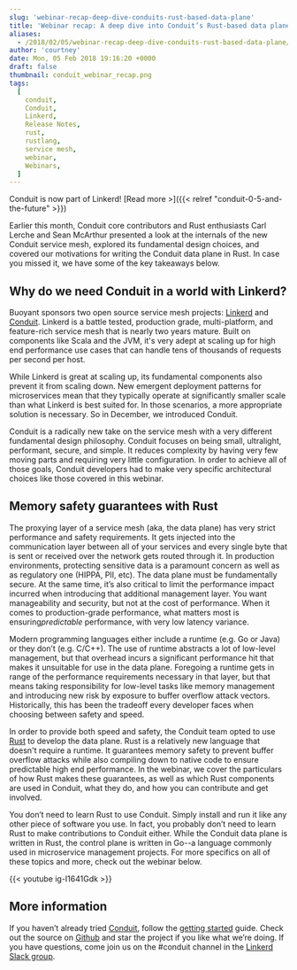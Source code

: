```yaml
---
slug: 'webinar-recap-deep-dive-conduits-rust-based-data-plane'
title: 'Webinar recap: A deep dive into Conduit’s Rust-based data plane'
aliases:
  - /2018/02/05/webinar-recap-deep-dive-conduits-rust-based-data-plane/
author: 'courtney'
date: Mon, 05 Feb 2018 19:16:20 +0000
draft: false
thumbnail: conduit_webinar_recap.png
tags:
  [
    conduit,
    Conduit,
    Linkerd,
    Release Notes,
    rust,
    rustlang,
    service mesh,
    webinar,
    Webinars,
  ]
---
```


Conduit is now part of Linkerd! [Read more >]({{< relref
"conduit-0-5-and-the-future" >}})

Earlier this month, Conduit core contributors and Rust enthusiasts Carl Lerche and Sean McArthur presented a look at the internals of the new Conduit service mesh, explored its fundamental design choices, and covered our motivations for writing the Conduit data plane in Rust. In case you missed it, we have some of the key takeaways below.

## Why do we need Conduit in a world with Linkerd?

Buoyant sponsors two open source service mesh projects: [Linkerd](https://linkerd.io) and [Conduit](https://conduit.io). Linkerd is a battle tested, production grade, multi-platform, and feature-rich service mesh that is nearly two years mature. Built on components like Scala and the JVM, it's very adept at scaling up for high end performance use cases that can handle tens of thousands of requests per second per host.

While Linkerd is great at scaling up, its fundamental components also prevent it from scaling down. New emergent deployment patterns for microservices mean that they typically operate at significantly smaller scale than what Linkerd is best suited for. In those scenarios, a more appropriate solution is necessary. So in December, we introduced Conduit.

Conduit is a radically new take on the service mesh with a very different fundamental design philosophy. Conduit focuses on being small, ultralight, performant, secure, and simple. It reduces complexity by having very few moving parts and requiring very little configuration. In order to achieve all of those goals, Conduit developers had to make very specific architectural choices like those covered in this webinar.

## Memory safety guarantees with Rust

The proxying layer of a service mesh (aka, the data plane) has very strict performance and safety requirements. It gets injected into the communication layer between all of your services and every single byte that is sent or received over the network gets routed through it. In production environments, protecting sensitive data is a paramount concern as well as as regulatory one (HIPPA, PII, etc). The data plane must be fundamentally secure. At the same time, it’s also critical to limit the performance impact incurred when introducing that additional management layer. You want manageability and security, but not at the cost of performance. When it comes to production-grade performance, what matters most is ensuring*predictable* performance, with very low latency variance.

Modern programming languages either include a runtime (e.g. Go or Java) or they don’t (e.g. C/C++). The use of runtime abstracts a lot of low-level management, but that overhead incurs a significant performance hit that makes it unsuitable for use in the data plane. Foregoing a runtime gets in range of the performance requirements necessary in that layer, but that means taking responsibility for low-level tasks like memory management and introducing new risk by exposure to buffer overflow attack vectors. Historically, this has been the tradeoff every developer faces when choosing between safety and speed.

In order to provide both speed and safety, the Conduit team opted to use [Rust](https://www.rust-lang.org/) to develop the data plane. Rust is a relatively new language that doesn't require a runtime. It guarantees memory safety to prevent buffer overflow attacks while also compiling down to native code to ensure predictable high end performance. In the webinar, we cover the particulars of how Rust makes these guarantees, as well as which Rust components are used in Conduit, what they do, and how you can contribute and get involved.

You don’t need to learn Rust to use Conduit. Simply install and run it like any other piece of software you use. In fact, you probably don’t need to learn Rust to make contributions to Conduit either. While the Conduit data plane is written in Rust, the control plane is written in Go--a language commonly used in microservice management projects. For more specifics on all of these topics and more, check out the webinar below.

{{< youtube ig-I1641Gdk >}}

## More information

If you haven’t already tried [Conduit](http://conduit.io), follow the [getting started](https://conduit.io/getting-started/) guide. Check out the source on [Github](https://github.com/runconduit/conduit) and star the project if you like what we’re doing. If you have questions, come join us on the #conduit channel in the [Linkerd Slack group](http://linkerd.slack.com).

